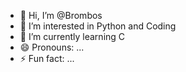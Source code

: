 - 👋 Hi, I’m @Brombos
- 👀 I’m interested in Python and Coding 
- 🌱 I’m currently learning C
- 😄 Pronouns: ...
- ⚡ Fun fact: ...

<!---
Brombos/Brombos is a ✨ special ✨ repository because its `README.md` (this file) appears on your GitHub profile.
You can click the Preview link to take a look at your changes.
--->
